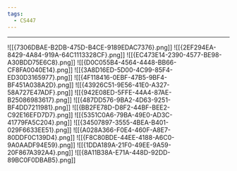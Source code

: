 ```yaml
---
tags:
  - CS447
---
```

---
![[{7306DBAE-B2DB-475D-B4CE-9189EDAC7376}.png]]
![[{2EF294EA-8429-4A84-919A-64C1113328CF}.png]]
![[{EC473E14-2390-4577-BE98-A30BDD75E6C8}.png]]
![[{D0C055B4-4564-4448-BB66-CF8FA0040E14}.png]]
![[{3A8D16ED-5D00-4C99-85F4-ED30D3165977}.png]]
![[{4F118416-0EBF-47B5-9BF4-BF451A038A2D}.png]]
![[{43926C51-9E56-41E0-A327-58A727E47ADF}.png]]
![[{942E08ED-5FFE-44A4-87AE-B25086983617}.png]]
![[{487DD576-9BA2-4D63-9251-BF4DD7211981}.png]]
![[{BB2FE78D-D8F2-44BF-BEE2-C92E16EFD7D7}.png]]
![[{5351C0A6-79BA-49E0-AD3C-41779FA5C204}.png]]
![[{34507897-3555-4BEA-B401-029F6633EE51}.png]]
![[{A028A366-F0E4-460F-A8E7-80DDF0C139D4}.png]]
![[{F8C80BDE-44EE-4188-A6C0-9A0AADF94E59}.png]]
![[{1DDA189A-21F0-49EE-9A59-20F867A392A4}.png]]
![[{8A11B38A-E71A-448D-92DD-89BC0F0DBAB5}.png]]
